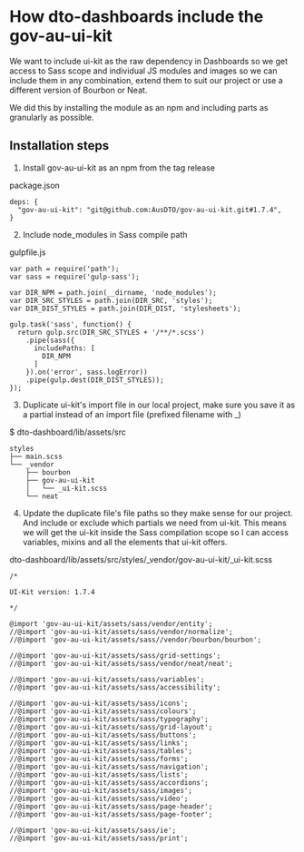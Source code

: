 # How dto-dashboards include the gov-au-ui-kit

We want to include ui-kit as the raw dependency in Dashboards so we get access to Sass scope and individual JS modules and images so we can include them in any combination, extend them to suit our project or use a different version of Bourbon or Neat.

We did this by installing the module as an npm and including parts as granularly as possible.


## Installation steps

1. Install gov-au-ui-kit as an npm from the tag release 

package.json
```
deps: {
  "gov-au-ui-kit": "git@github.com:AusDTO/gov-au-ui-kit.git#1.7.4",
}
```

2. Include node_modules in Sass compile path

gulpfile.js
```
var path = require('path');
var sass = require('gulp-sass');

var DIR_NPM = path.join(__dirname, 'node_modules');
var DIR_SRC_STYLES = path.join(DIR_SRC, 'styles');
var DIR_DIST_STYLES = path.join(DIR_DIST, 'stylesheets');

gulp.task('sass', function() {
  return gulp.src(DIR_SRC_STYLES + '/**/*.scss')
    .pipe(sass({
      includePaths: [
        DIR_NPM
      ]
    }).on('error', sass.logError))
    .pipe(gulp.dest(DIR_DIST_STYLES));
});
```

3. Duplicate ui-kit's import file in our local project, make sure you save it as a partial instead of an import file (prefixed filename with _)

$ dto-dashboard/lib/assets/src
```
styles
├── main.scss
└── _vendor
    ├── bourbon
    ├── gov-au-ui-kit
    │   └── _ui-kit.scss
    └── neat
```

4. Update the duplicate file's file paths so they make sense for our project. And include or exclude which partials we need from ui-kit. This means we will get the ui-kit inside the Sass compilation scope so I can access variables, mixins and all the elements that ui-kit offers. 

dto-dashboard/lib/assets/src/styles/_vendor/gov-au-ui-kit/_ui-kit.scss
```
/*

UI-Kit version: 1.7.4

*/

@import 'gov-au-ui-kit/assets/sass/vendor/entity';
//@import 'gov-au-ui-kit/assets/sass/vendor/normalize';
//@import 'gov-au-ui-kit/assets/sass//vendor/bourbon/bourbon';

//@import 'gov-au-ui-kit/assets/sass/grid-settings';
//@import 'gov-au-ui-kit/assets/sass/vendor/neat/neat';

//@import 'gov-au-ui-kit/assets/sass/variables';
//@import 'gov-au-ui-kit/assets/sass/accessibility';

//@import 'gov-au-ui-kit/assets/sass/icons';
//@import 'gov-au-ui-kit/assets/sass/colours';
//@import 'gov-au-ui-kit/assets/sass/typography';
//@import 'gov-au-ui-kit/assets/sass/grid-layout';
//@import 'gov-au-ui-kit/assets/sass/buttons';
//@import 'gov-au-ui-kit/assets/sass/links';
//@import 'gov-au-ui-kit/assets/sass/tables';
//@import 'gov-au-ui-kit/assets/sass/forms';
//@import 'gov-au-ui-kit/assets/sass/navigation';
//@import 'gov-au-ui-kit/assets/sass/lists';
//@import 'gov-au-ui-kit/assets/sass/accordions';
//@import 'gov-au-ui-kit/assets/sass/images';
//@import 'gov-au-ui-kit/assets/sass/video';
//@import 'gov-au-ui-kit/assets/sass/page-header';
//@import 'gov-au-ui-kit/assets/sass/page-footer';

//@import 'gov-au-ui-kit/assets/sass/ie';
//@import 'gov-au-ui-kit/assets/sass/print';

```
